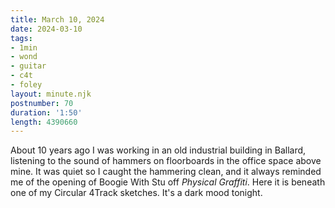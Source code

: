 ```yaml
---
title: March 10, 2024
date: 2024-03-10
tags:
- 1min
- wond
- guitar
- c4t
- foley
layout: minute.njk
postnumber: 70
duration: '1:50'
length: 4390660
---
```

About 10 years ago I was working in an old industrial building in Ballard, listening to the sound of hammers on floorboards in the office space above mine. It was quiet so I caught the hammering clean, and it always reminded me of the opening of Boogie With Stu off *Physical Graffiti*.  Here it is beneath one of my Circular 4Track sketches. It's a dark mood tonight. 